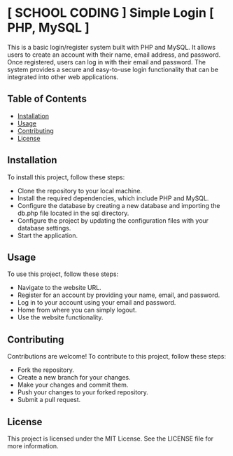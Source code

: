 # [ SCHOOL CODING ] Simple Login [ PHP, MySQL ]

This is a basic login/register system built with PHP and MySQL. It allows users to create an account with their name, email address, and password. Once registered, users can log in with their email and password. The system provides a secure and easy-to-use login functionality that can be integrated into other web applications.

## Table of Contents

- [Installation](#installation)
- [Usage](#usage)
- [Contributing](#contributing)
- [License](#license)

## Installation

To install this project, follow these steps:

  - Clone the repository to your local machine.
  - Install the required dependencies, which include PHP and MySQL.
  - Configure the database by creating a new database and importing the db.php file located in the sql directory.
  - Configure the project by updating the configuration files with your database settings.
  - Start the application.

## Usage

To use this project, follow these steps:

 - Navigate to the website URL.
 - Register for an account by providing your name, email, and password.
 - Log in to your account using your email and password.
 - Home from where you can simply logout.
 - Use the website functionality.

## Contributing

Contributions are welcome! To contribute to this project, follow these steps:

 - Fork the repository.
 - Create a new branch for your changes.
 - Make your changes and commit them.
 - Push your changes to your forked repository.
 - Submit a pull request.

## License

This project is licensed under the MIT License. See the LICENSE file for more information.

